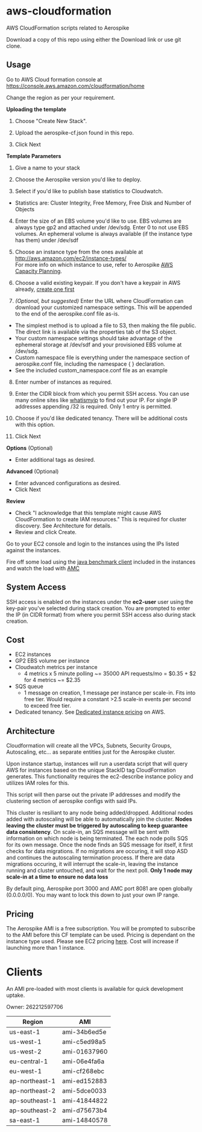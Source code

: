 aws-cloudformation
==================

AWS CloudFormation scripts related to Aerospike

Download a copy of this repo using either the Download link or use git clone.


## Usage
Go to AWS Cloud formation console at https://console.aws.amazon.com/cloudformation/home

Change the region as per your requirement.

**Uploading the template**

1. Choose "Create New Stack".

2. Upload the aerospike-cf.json found in this repo.

3. Click Next

**Template Parameters**

1. Give a name to your stack

2. Choose the Aerospike version you'd like to deploy.

3. Select if you'd like to publish base statistics to Cloudwatch.
  * Statistics are: Cluster Integrity, Free Memory, Free Disk and Number of Objects

4. Enter the size of an EBS volume you'd like to use. EBS volumes are always type gp2 and attached under /dev/sdg. Enter 0 to not use EBS volumes. An ephemeral volume is always available (if the instance type has them) under /dev/sdf

5. Choose an instance type from the ones available at
http://aws.amazon.com/ec2/instance-types/  
For more info on which instance to use, refer to Aerospike [AWS Capacity Planning](http://www.aerospike.com/docs/deploy_guides/aws/plan/).

6. Choose a valid existing keypair. If you don't have a keypair in AWS already, [create one first](http://docs.aws.amazon.com/gettingstarted/latest/wah/getting-started-create-key-pair.html) 

7. *(Optional, but suggested)* Enter the URL where CloudFormation can download your customized namespace settings. This will be appended to the end of the aerospike.conf file as-is. 
  * The simplest method is to upload a file to S3, then making the file public. The direct link is available via the properties tab of the S3 object. 
  * Your custom namespace settings should take advantage of the ephemeral storage at /dev/sdf and your provisioned EBS volume at /dev/sdg.
  * Custom namespace file is everything under the namespace section of aerospike.conf file, including the namespace { } declaration.
  * See the included custom_namespace.conf file as an example

8. Enter number of instances as required.

9. Enter the CIDR block from which you permit SSH access. You can use many online sites like [whatismyip](http://whatismyip.org/) to find out your IP. For single IP addresses appending /32 is required. Only 1 entry is permitted.

10. Choose if you'd like dedicated tenancy. There will be additional costs with this option.

11. Click Next

**Options** (Optional)
* Enter additional tags as desired.

**Advanced** (Optional)
* Enter advanced configurations as desired.
* Click Next

**Review**
* Check "I acknowledge that this template might cause AWS CloudFormation to create IAM resources." This is required for cluster discovery. See Architecture for details.
* Review and click Create.

Go to your EC2 console and login to the instances using the IPs listed against the instances.

Fire off some load using the [java benchmark client](http://www.aerospike.com/docs/client/java/benchmarks.html) included in the instances and watch the load with [AMC](http://www.aerospike.com/docs/amc/) 

## System Access

SSH access is enabled on the instances under the **ec2-user** user using the key-pair you've selected during stack creation.  You are prompted to enter the IP (in CIDR format) from where you permit SSH access also during stack creation. 

## Cost
* EC2 instances
* GP2 EBS volume per instance 
* Cloudwatch metrics per instance
  * 4 metrics x 5 minute polling ~= 35000 API requests/mo = $0.35 + $2 for 4 metrics ~= $2.35
* SQS queue
  * 1 message on creation, 1 message per instance per scale-in. Fits into free tier. Would require a constant >2.5 scale-in events per second to exceed free tier.
* Dedicated tenancy. See [Dedicated instance pricing](https://aws.amazon.com/ec2/purchasing-options/dedicated-instances/) on AWS.


## Architecture
Cloudformation will create all the VPCs, Subnets, Security Groups, Autoscaling, etc... as separate entities just for the Aerospike cluster.

Upon instance startup, instances will run a userdata script that will query AWS for instances based on the unique StackID tag CloudFormation generates. This functionality requires the ec2-describe instance policy and utilizes IAM roles for this.

This script will then parse out the private IP addresses and modify the clustering section of aerospike configs with said IPs.

This cluster is resiliant to any node being added/dropped. Additional nodes added with autoscaling will be able to automatically join the cluster. **Nodes leaving the cluster must be triggered by autoscaling to keep guarantee data consistency**. On scale-in, an SQS message will be sent with information on which node is being terminated. The each node polls SQS for its own message. Once the node finds an SQS message for itself, it first checks for data migrations. If no migrations are occuring, it will stop ASD and continues the autoscaling termination process. If there are data migrations occuring, it will interrupt the scale-in, leaving the instance running and cluster untouched,  and wait for the next poll. **Only 1 node may scale-in at a time to ensure no data loss**

By default ping, Aerospike port 3000 and AMC port 8081 are open globally (0.0.0.0/0). You may want to lock this down to just your own IP range.

## Pricing
The Aerospike AMI is a free subscription. You will be prompted to subscribe to the AMI before this CF template can be used. Pricing is dependant on the instance type used. Please see EC2 pricing [here](https://aws.amazon.com/ec2/pricing/). Cost will increase if launching more than 1 instance.

# Clients
An AMI pre-loaded with most clients is available for quick development uptake.

Owner: 262212597706

| Region         | AMI          |
|----------------|--------------|
| us-east-1      | ami-34b6ed5e |
| us-west-1      | ami-c5ed98a5 |
| us-west-2      | ami-01637960 |
| eu-central-1   | ami-06e4fa6a |
| eu-west-1      | ami-cf268ebc |
| ap-northeast-1 | ami-ed152883 |
| ap-northeast-2 | ami-5dce0033 |
| ap-southeast-1 | ami-41844822 |
| ap-southeast-2 | ami-d75673b4 |
| sa-east-1      | ami-14840578 |

